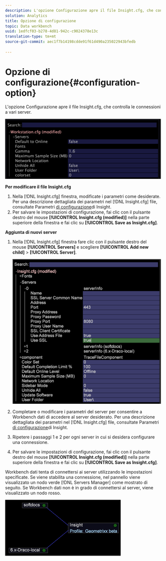 ```yaml
---
description: L'opzione Configurazione apre il file Insight.cfg, che controlla le connessioni a vari server.
solution: Analytics
title: Opzione di configurazione
topic: Data workbench
uuid: 1edfcf03-b278-4d81-942c-c9024378e13c
translation-type: tm+mt
source-git-commit: aec1f7b14198cdde91f61d490a235022943bfedb

---
```



# Opzione di configurazione{#configuration-option}

L&#39;opzione Configurazione apre il file Insight.cfg, che controlla le connessioni a vari server.

![](assets/cfg_Workstation.png)

**Per modificare il file Insight.cfg**

1. Nella [!DNL Insight.cfg] finestra, modificate i parametri come desiderate. Per una descrizione dettagliata dei parametri nel [!DNL Insight.cfg] file, consultate Parametri [di configurazione](../../../home/c-get-started/c-insght-config-param.md#concept-14da97d0756348e885c08ca9e866074b)di Insight.
1. Per salvare le impostazioni di configurazione, fai clic con il pulsante destro del mouse **[!UICONTROL Insight.cfg (modified)]** nella parte superiore della finestra e fai clic su **[!UICONTROL Save as Insight.cfg]**.

**Aggiunta di nuovi server**

1. Nella [!DNL Insight.cfg] finestra fare clic con il pulsante destro del mouse **[!UICONTROL Servers]** e scegliere **[!UICONTROL Add new child]** > **[!UICONTROL Server]**.

   ![](assets/cfg_Workstation_AddServer.png)

1. Completare o modificare i parametri del server per consentire a Workbench dati di accedere al server desiderato. Per una descrizione dettagliata dei parametri nel [!DNL Insight.cfg] file, consultate Parametri [di configurazione](../../../home/c-get-started/c-insght-config-param.md#concept-14da97d0756348e885c08ca9e866074b)di Insight.
1. Ripetere i passaggi 1 e 2 per ogni server in cui si desidera configurare una connessione.
1. Per salvare le impostazioni di configurazione, fai clic con il pulsante destro del mouse **[!UICONTROL Insight.cfg (modified)]** nella parte superiore della finestra e fai clic su **[!UICONTROL Save as Insight.cfg]**.

Workbench dati tenta di connettersi ai server utilizzando le impostazioni specificate. Se viene stabilita una connessione, nel pannello viene visualizzato un nodo verde [!DNL Servers Manager] come mostrato di seguito. Se Workbench dati non è in grado di connettersi al server, viene visualizzato un nodo rosso.

![](assets/vis_SysStat_RedGreenDots.png)

